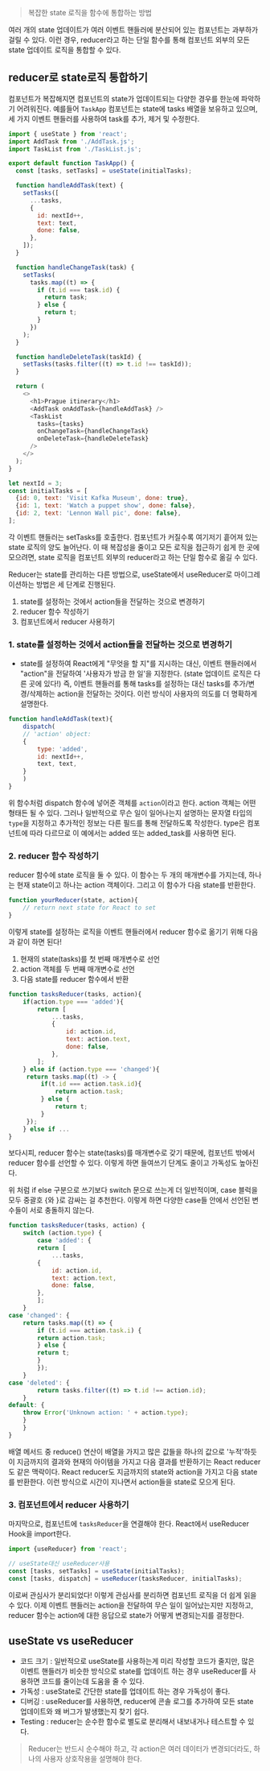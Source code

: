 > 복잡한 state 로직을 함수에 통합하는 방법

여러 개의 state 업데이트가 여러 이벤트 핸들러에 분산되어 있는 컴포넌트는 과부하가 걸릴 수 있다. 이런 경우, reducer라고 하는 단일 함수를 통해 컴포넌트 외부의 모든 state 업데이트 로직을 통합할 수 있다.

## reducer로 state로직 통합하기
컴포넌트가 복잡해지면 컴포넌트의 state가 업데이트되는 다양한 경우를 한눈에 파악하기 어려워진다. 예를들어 `TaskApp` 컴포넌트는 state에 tasks 배열을 보유하고 있으며, 세 가지 이벤트 핸들러를 사용하여 task를 추가, 제거 및 수정한다.

```js
import { useState } from 'react';
import AddTask from './AddTask.js';
import TaskList from './TaskList.js';

export default function TaskApp() {
  const [tasks, setTasks] = useState(initialTasks);

  function handleAddTask(text) {
    setTasks([
      ...tasks,
      {
        id: nextId++,
        text: text,
        done: false,
      },
    ]);
  }

  function handleChangeTask(task) {
    setTasks(
      tasks.map((t) => {
        if (t.id === task.id) {
          return task;
        } else {
          return t;
        }
      })
    );
  }

  function handleDeleteTask(taskId) {
    setTasks(tasks.filter((t) => t.id !== taskId));
  }

  return (
    <>
      <h1>Prague itinerary</h1>
      <AddTask onAddTask={handleAddTask} />
      <TaskList
        tasks={tasks}
        onChangeTask={handleChangeTask}
        onDeleteTask={handleDeleteTask}
      />
    </>
  );
}

let nextId = 3;
const initialTasks = [
  {id: 0, text: 'Visit Kafka Museum', done: true},
  {id: 1, text: 'Watch a puppet show', done: false},
  {id: 2, text: 'Lennon Wall pic', done: false},
];

```

각 이벤트 핸들러는 setTasks를 호출한다. 컴포넌트가 커질수록 여기저기 흩어져 있는 state 로직의 양도 늘어난다. 이 때 복잡성을 줄이고 모든 로직을 접근하기 쉽게 한 곳에 모으려면, state 로직을 컴포넌트 외부의 reducer라고 하는 단일 함수로 옮길 수 있다.

Reducer는 state를 관리하는 다른 방법으로, useState에서 useReducer로 마이그레이션하는 방법은 세 단계로 진행된다.
1. state를 설정하는 것에서 action들을 전달하는 것으로 변경하기
2. reducer 함수 작성하기
3. 컴포넌트에서 reducer 사용하기


### 1. state를 설정하는 것에서 action들을 전달하는 것으로 변경하기
- state를 설정하여 React에게 "무엇을 할 지"를 지시하는 대신, 이벤트 핸들러에서 "action"을 전달하여 '사용자가 방금 한 일'을 지정한다. (state 업데이트 로직은 다른 곳에 있다!) 즉, 이벤트 핸들러를 통해 tasks를 설정하는 대신 tasks를 추가/변경/삭제하는 action을 전달하는 것이다. 이런 방식이 사용자의 의도를 더 명확하게 설명한다.

```js
function handleAddTask(text){
	dispatch(
	// 'action' object:
	{
		type: 'added',
		id: nextId++,
		text, text,
	}
	)
}
```

위 함수처럼 dispatch 함수에 넣어준 객체를 `action`이라고 한다.
action 객체는 어떤 형태든 될 수 있다. 그러나 일반적으로 무슨 일이 일어나는지 설명하는 문자열 타입의 `type`을 지정하고 추가적인 정보는 다른 필드를 통해 전달하도록 작성한다. type은 컴포넌트에 따라 다르므로 이 예에서는 added 또는 added_task를 사용하면 된다.

### 2. reducer 함수 작성하기
reducer 함수에 state 로직을 둘 수 있다. 이 함수는 두 개의 매개변수를 가지는데, 하나는 현재 state이고 하나는 action 객체이다. 그리고 이 함수가 다음 state를 반환한다.
```js
function yourReducer(state, action){
	// return next state for React to set
}
```
이렇게 state를 설정하는 로직을 이벤트 핸들러에서 reducer 함수로 옮기기 위해 다음과 같이 하면 된다!
1) 현재의 state(tasks)를 첫 번째 매개변수로 선언
2) action 객체를 두 번째 매개변수로 선언
3) 다음 state를 reducer 함수에서 반환

```js
function tasksReducer(tasks, action){
	if(action.type === 'added'){
		return [
			...tasks,
			{
				id: action.id,
				text: action.text,
				done: false,
			},
		];
	} else if (action.type === 'changed'){
	 return tasks.map((t) -> {
		 if(t.id === action.task.id){
			 return action.task;
		 } else {
			 return t;
		 }
	 });
	} else if ...
}
```

보다시피, reducer 함수는 state(tasks)를 매개변수로 갖기 때문에, 컴포넌트 밖에서 reducer 함수를 선언할 수 있다. 이렇게 하면 들여쓰기 단계도 줄이고 가독성도 높아진다. 

위 처럼 if else 구분으로 쓰기보다 switch 문으로 쓰는게 더 일반적이며, case 블럭을 모두 중괄호 {와 }로 감싸는 걸 추천한다. 이렇게 하면 다양한 case들 안에서 선언된 변수들이 서로 충돌하지 않는다. 

```js
function tasksReducer(tasks, action) {  
	switch (action.type) {  
		case 'added': {  
		return [  
			...tasks,  
		{  
			id: action.id,  
			text: action.text,  
			done: false,  
		},  
		];  
	}  
case 'changed': {  
	return tasks.map((t) => {  
		if (t.id === action.task.i) {  
		return action.task;  
		} else {  
		return t;  
		}  
		});  
	}  
case 'deleted': {  
		return tasks.filter((t) => t.id !== action.id);  
	}  
default: {  
	throw Error('Unknown action: ' + action.type);  
	}  
	}  
}
```

배열 메서드 중 reduce() 연산이 배열을 가지고 많은 값들을 하나의 값으로 '누적'하듯이 지금까지의 결과와 현재의 아이템을 가지고 다음 결과를 반환하기는 React reducer도 같은 맥락이다. React reducer도 지금까지의 state와 action을 가지고 다음 state를 반환한다. 이런 방식으로 시간이 지나면서 action들을 state로 모으게 된다. 

### 3. 컴포넌트에서 reducer 사용하기
마지막으로, 컴포넌트에 `tasksReducer`을 연결해야 한다. React에서 useReducer Hook을 import한다.
```js
import {useReducer} from 'react';

// useState대신 useReducer사용
const [tasks, setTasks] = useState(initialTasks);
const [tasks, dispatch] = useReducer(tasksReducer, initialTasks);
```
이로써 관심사가 분리되었다! 이렇게 관심사를 분리하면 컴포넌트 로직을 더 쉽게 읽을 수 있다. 이제 이벤트 핸들러는 action을 전달하여 무슨 일이 일어났는지만 지정하고, reducer 함수는 action에 대한 응답으로 state가 어떻게 변경되는지를 결정한다.

## useState vs useReducer
- 코드 크기 : 일반적으로 useState를 사용하는게 미리 작성할 코드가 줄지만, 많은 이벤트 핸들러가 비슷한 방식으로 state를 업데이트 하는 경우 useReducer를 사용하면 코드를 줄이는데 도움을 줄 수 있다.
- 가독성 : useState로 간단한 state를 업데이트 하는 경우 가독성이 좋다. 
- 디버깅 : useReducer를 사용하면, reducer에 콘솔 로그를 추가하여 모든 state 업데이트와 왜 버그가 발생했는지 찾기 쉽다.
- Testing : reducer는 순수한 함수로 별도로 분리해서 내보내거나 테스트할 수 있다. 

> Reducer는 반드시 순수해야 하고, 각 action은 여러 데이터가 변경되더라도, 하나의 사용자 상호작용을 설명해야 한다. 
